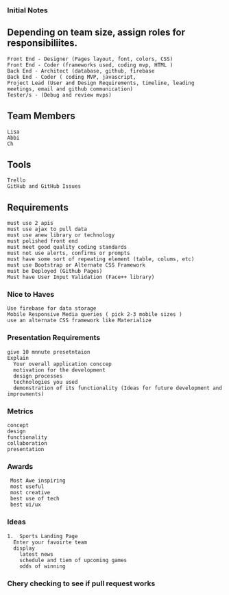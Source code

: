 ### Initial Notes

## Depending on team size, assign roles for responsibiliites.

    Front End - Designer (Pages layout, font, colors, CSS)  
    Front End - Coder (frameworks used, coding mvp, HTML )  
    Back End - Architect (database, github, firebase  
    Back End - Coder ( coding MVP, javascript,   
    Project Lead (User and Design Requirements, timeline, leading meetings, email and github communication)  
    Tester/s - (Debug and review mvps)  
  
  
 ## Team Members
    Lisa
    Abbi
    Ch
  
 ## Tools
    Trello
    GitHub and GitHub Issues
  
  
##  Requirements
  
    must use 2 apis  
    must use ajax to pull data  
    must use anew library or technology  
    must polished front end  
    must meet good quality coding standards  
    must not use alerts, confirms or prompts  
    must have some sort of repeating element (table, colums, etc)    
    must use Bootstrap or Alternate CSS Framework  
    must be Deployed (Github Pages)  
    Must have User Input Validation (Face++ library)  
  
###  Nice to Haves  
    Use firebase for data storage  
    Mobile Responsive Media queries ( pick 2-3 mobile sizes )  
    use an alternate CSS framework like Materialize  
  
###  Presentation Requirements  
    give 10 mnnute presetntaion  
    Explain  
      Your overall application conccep  
      motivation for the development  
      design processes  
      technologies you used  
      demonstration of its functionality (Ideas for future development and improvments)  

 ### Metrics  
    concept  
    design  
    functionality  
    collaboration  
    presentation  
    
 ###  Awards
     Most Awe inspiring
     most useful
     most creative
     best use of tech
     best ui/ux

   
  ### Ideas  
    1.  Sports Landing Page
      Enter your favoirte team
      display
        latest news
        schedule and tiem of upcoming games
        odds of winning

### Chery checking to see if pull request works
  
  
  
  
  

  
  
  
